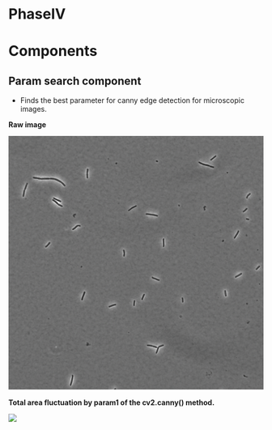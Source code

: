# PhaseIV

# Components 

## Param search component

* Finds the best parameter for canny edge detection for microscopic images.


**Raw image**

![](sample_images/cells_100x_large_scope.png)

**Total area fluctuation by param1 of the cv2.canny() method.**

![](docs_images/param_serach.gif)